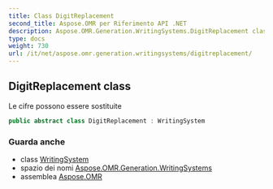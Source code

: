 ```yaml
---
title: Class DigitReplacement
second_title: Aspose.OMR per Riferimento API .NET
description: Aspose.OMR.Generation.WritingSystems.DigitReplacement classe. Le cifre possono essere sostituite
type: docs
weight: 730
url: /it/net/aspose.omr.generation.writingsystems/digitreplacement/
---
```

## DigitReplacement class

Le cifre possono essere sostituite

```csharp
public abstract class DigitReplacement : WritingSystem
```

### Guarda anche

* class [WritingSystem](../writingsystem/)
* spazio dei nomi [Aspose.OMR.Generation.WritingSystems](../../aspose.omr.generation.writingsystems/)
* assemblea [Aspose.OMR](../../)


